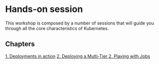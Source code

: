 # Hands-on session

This workshop is composed by a number of sessions that will guide you through all the core characteristics of Kubernetes.

## Chapters

[1. Deployments in action](deployments-in-action.md)
[2. Deploying a Multi-Tier ](multi-tier-application.md)
[2. Playing with Jobs](playing-with-jobs.md)
